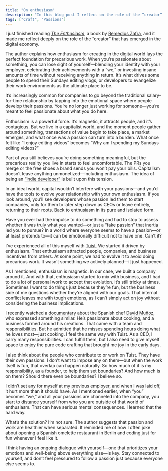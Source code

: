 ```yaml
---
title: "On enthusiasm"
description: "In this blog post I reflect on the role of the “creator” that has emerged in the digital economy."
tags: ["Craft", "Passions"]
---
```


I just finished reading [*The Enthusiasm*](https://www.anagrama-ed.es/foreign-rights/book/argumentos/el-entusiasmo/9788433964175/A_514), a book by [Remedios Zafra](https://www.remedioszafra.net/english.html), and it made me reflect deeply on the role of the “creator” that has emerged in the digital economy.

The author explains how enthusiasm for creating in the digital world lays the perfect foundation for precarious work. When you’re passionate about something, you can lose sight of yourself—blending your identity with your employer, celebrating their achievements with a “we,” or investing insane amounts of time without receiving anything in return. It’s what drives some people to spend their Sundays editing vlogs, or developers to evangelize their work environments as the ultimate place to be.

It’s increasingly common for companies to go beyond the traditional salary-for-time relationship by tapping into the emotional space where people develop their passions. You’re no longer just working for someone—you’re meant to feel passionate about what you do here.

Enthusiasm is a powerful force. It’s magnetic, it attracts people, and it’s contagious. But we live in a capitalist world, and the moment people gather around something, transactions of value begin to take place, a market emerges, and what once was a passion can turn into a burden. What once felt like “I enjoy editing videos” becomes “Why am I spending my Sundays editing videos?”

Part of you still believes you’re doing something meaningful, but the precarious reality you live in starts to feel uncomfortable. The PRs you merge or the free shoes a brand sends you won’t pay your bills. Capitalism doesn’t leave anything unmonetized—including enthusiasm. The idea of being an [“indie developer”](https://www.reddit.com/r/IndieDev/) is built upon this tension.

In an ideal world, capital wouldn’t interfere with your passions—and you’d have the tools to evolve your relationship with your own enthusiasm. If you look around, you’ll see developers whose passion led them to start companies, only for them to later step down as CEOs or leave entirely, returning to their roots. Back to enthusiasm in its pure and isolated form.

Have you ever had the impulse to do something and had to stop to assess whether it was truly what you wanted—or just a “fake passion” that inertia led you to pursue? In a world where everyone seems to have a passion—or at least pretends to—it can be emotionally difficult not to have one. Can’t it?

I’ve experienced all of this myself with [Tuist](https://tuist.dev). We started it driven by enthusiasm. That enthusiasm attracted people, companies, and business incentives from others. At some point, we had to evolve it to avoid doing precarious work. It wasn’t something we actively planned—it just happened.

As I mentioned, enthusiasm is magnetic. In our case, we built a company around it. And with that, enthusiasm started to mix with business, and I had to do a lot of personal work to accept that evolution. It’s still tricky at times. Sometimes I want to do things just because they’re fun, but the business side of me questions whether they’re aligned with our goals. That internal conflict leaves me with tough emotions, as I can’t simply act on joy without considering the business implications.

I recently watched a [documentary](https://www.netflix.com/de-en/title/81700335) about the Spanish chef [David Muñoz](https://en.wikipedia.org/wiki/David_Mu%C3%B1oz_(chef)), who expressed something similar. He’s passionate about cooking, and a business formed around his creations. That came with a team and responsibilities. But he admitted that he misses spending hours doing what he loves most—just cooking. I feel the same way with Tuist. As a CEO, I carry many responsibilities. I can fulfill them, but I also need to give myself space to enjoy the pure code crafting that brought me joy in the early days.

I also think about the people who contribute to or work on Tuist. They have their own passions. I don’t want to impose any on them—but when the work itself is fun, that overlap can happen naturally. So how much of it is my responsibility, as a founder, to help them set boundaries? And how much is on them? Should there even be boundaries? I believe so.

I didn’t set any for myself at my previous employer, and when I was laid off, it hurt more than it should have. As I mentioned earlier, when “you” becomes “we,” and all your passions are channeled into the company, you start to distance yourself from who you are outside of that world of enthusiasm. That can have serious mental consequences. I learned that the hard way.

What’s the solution? I’m not sure. The author suggests that passion and work are healthier when separated. It reminded me of how I often joke about opening a Spanish omelette restaurant in Berlin and coding just for fun whenever I feel like it.

I think having an ongoing dialogue with yourself—one that prioritizes your emotions and well-being above everything else—is key. Stay connected to yourself, and don’t feel pressured to follow a passion just because everyone else seems to.
